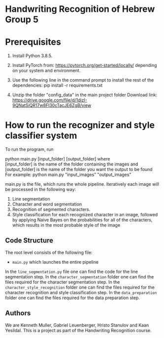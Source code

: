 # Handwriting Recognition of Hebrew Group 5

# Prerequisites
1. Install Python 3.8.5.

2. Install PyTorch from: https://pytorch.org/get-started/locally/ depending on your system and environment.

3. Use the following line in the command prompt to install the rest of the dependencies:
pip install -r requirements.txt

4. Unzip the folder "config_data" in the main project folder
Download link: https://drive.google.com/file/d/1dizI-9QNatSiQR17w8Fl30cTacJE6ZgB/view

# How to run the recognizer and style classifier system

To run the program, run

python main.py [input_folder] [output_folder] where\
[input_folder] is the name of the folder containing the images and \
[output_folder] is the name of the folder you want the output to be found\
For example: python main.py "input_images" "output_images"

main.py is the file, which runs the whole pipeline. Iteratively each image will be processed in the following way:
1. Line segmentation
2. Character and word segmentation
3. Recognition of segmented characters.
4. Style classification for each recognized character in an image, followed by applying Naive Bayes on the probabilities for all of the characters, which results in the most probable style of the image

## Code Structure

The root level consists of the following file: 
- `main.py` which launches the entire pipeline

In the `line_segmentation.py` file one can find the code for the line segmentation step.
In the `character_segmentation` folder one can find the files required for the character segmentation step.
In the `character_style_recognition` folder one can find the files required for the character recognition and style classification step.
In the `data_preparation` folder one can find the files required for the data preparation step.

## Authors

We are Kenneth Muller, Gabriel Leuenberger, Hristo Stanulov and Kaan Yesildal. This is a project as part of the Handwriting Recognition course.
